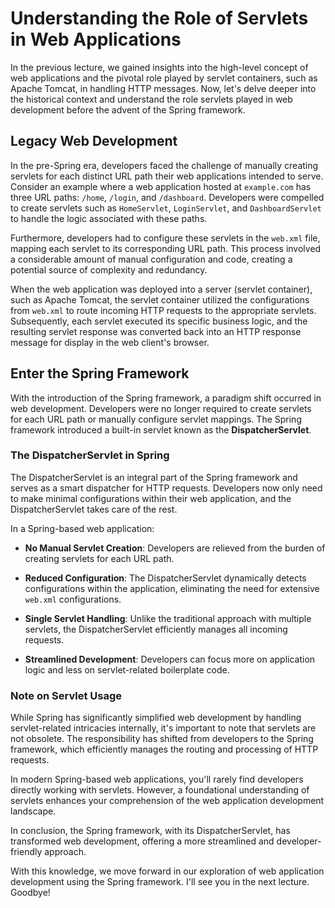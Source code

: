 # Understanding the Role of Servlets in Web Applications

In the previous lecture, we gained insights into the high-level concept of web applications and the pivotal role played by servlet containers, such as Apache Tomcat, in handling HTTP messages. Now, let's delve deeper into the historical context and understand the role servlets played in web development before the advent of the Spring framework.

## Legacy Web Development

In the pre-Spring era, developers faced the challenge of manually creating servlets for each distinct URL path their web applications intended to serve. Consider an example where a web application hosted at `example.com` has three URL paths: `/home`, `/login`, and `/dashboard`. Developers were compelled to create servlets such as `HomeServlet`, `LoginServlet`, and `DashboardServlet` to handle the logic associated with these paths.

Furthermore, developers had to configure these servlets in the `web.xml` file, mapping each servlet to its corresponding URL path. This process involved a considerable amount of manual configuration and code, creating a potential source of complexity and redundancy.

When the web application was deployed into a server (servlet container), such as Apache Tomcat, the servlet container utilized the configurations from `web.xml` to route incoming HTTP requests to the appropriate servlets. Subsequently, each servlet executed its specific business logic, and the resulting servlet response was converted back into an HTTP response message for display in the web client's browser.

## Enter the Spring Framework

With the introduction of the Spring framework, a paradigm shift occurred in web development. Developers were no longer required to create servlets for each URL path or manually configure servlet mappings. The Spring framework introduced a built-in servlet known as the **DispatcherServlet**.

### The DispatcherServlet in Spring

The DispatcherServlet is an integral part of the Spring framework and serves as a smart dispatcher for HTTP requests. Developers now only need to make minimal configurations within their web application, and the DispatcherServlet takes care of the rest.

In a Spring-based web application:

- **No Manual Servlet Creation**: Developers are relieved from the burden of creating servlets for each URL path.

- **Reduced Configuration**: The DispatcherServlet dynamically detects configurations within the application, eliminating the need for extensive `web.xml` configurations.

- **Single Servlet Handling**: Unlike the traditional approach with multiple servlets, the DispatcherServlet efficiently manages all incoming requests.

- **Streamlined Development**: Developers can focus more on application logic and less on servlet-related boilerplate code.

### Note on Servlet Usage

While Spring has significantly simplified web development by handling servlet-related intricacies internally, it's important to note that servlets are not obsolete. The responsibility has shifted from developers to the Spring framework, which efficiently manages the routing and processing of HTTP requests.

In modern Spring-based web applications, you'll rarely find developers directly working with servlets. However, a foundational understanding of servlets enhances your comprehension of the web application development landscape.

In conclusion, the Spring framework, with its DispatcherServlet, has transformed web development, offering a more streamlined and developer-friendly approach.

With this knowledge, we move forward in our exploration of web application development using the Spring framework. I'll see you in the next lecture. Goodbye!